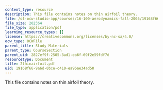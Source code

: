 ```yaml
---
content_type: resource
description: This file contains notes on thin airfoil theory.
file: /ol-ocw-studio-app/courses/16-100-aerodynamics-fall-2005/19168f669a6d0bcec410ea96ae34ad50_2thinairfoil.pdf
file_size: 202364
file_type: application/pdf
learning_resource_types: []
license: https://creativecommons.org/licenses/by-nc-sa/4.0/
ocw_type: OCWFile
parent_title: Study Materials
parent_type: CourseSection
parent_uid: 2827ef9f-2505-3ad1-ea6f-69f2e59fdf7d
resourcetype: Document
title: 2thinairfoil.pdf
uid: 19168f66-9a6d-0bce-c410-ea96ae34ad50
---
```

This file contains notes on thin airfoil theory.